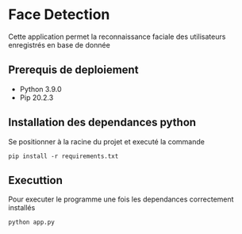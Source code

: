 # Face Detection

Cette application permet la reconnaissance faciale des utilisateurs enregistrés en base de donnée

## Prerequis de deploiement

- Python 3.9.0
- Pip 20.2.3

## Installation des dependances python

Se positionner à la racine du projet et executé la commande

    pip install -r requirements.txt

## Executtion

Pour executer le programme une fois les dependances correctement installés

    python app.py
